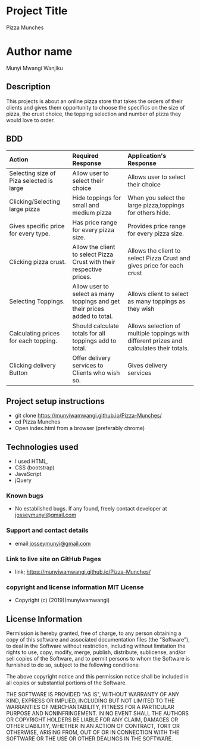 # Project Title
 Pizza Munches

# Author name
 Munyi Mwangi Wanjiku

## Description
This projects is about an online pizza store that takes the orders of their clients and gives them opportunity to choose the specifics on the size of pizza, the crust choice, the topping selection and number of pizza they would love to order.

## BDD

 | Action | Required Response | Application's Response |
 | :------- | :--------- | :-------- |
 | Selecting size of Piza selected is large | Allow user to select their choice | Allows user to select their choice |
 | Clicking/Selecting large pizza | Hide toppings for small and medium pizza | When you select the large pizza,toppings for others hide. |
 | Gives specific price for every type. | Has price range for every pizza size. | Provides price range for every pizza size. |
 | Clicking pizza crust. |  Allow the client to select Pizza Crust with their respective prices. | Allows the client to select Pizza Crust and gives price for each crust |
 | Selecting Toppings. | Allow user to select as many toppings and get their prices added to total. | Allows client to select as many toppings as they wish |
 | Calculating prices for each topping. | Should calculate totals for all toppings add to total. | Allows selection of multiple toppings with different prizes and calculates their totals. |
 | Clicking delivery Button | Offer delivery services to Clients who wish so. | Gives delivery services |


## Project setup instructions
* git clone <https://munyiwamwangi.github.io/Pizza-Munches/>
* cd Pizza Munches
* Open index.html from a browser (preferably chrome)

## Technologies used
* I used HTML,
* CSS (bootstrap)
* JavaScript
* jQuery

### Known bugs
 * No established bugs. If any found, freely contact developer at josseymunyi@gmail.com


### Support and contact details
 * email:josseymunyi@gmail.com

### Link to live site on GitHub Pages
  * link; <https://munyiwamwangi.github.io/Pizza-Munches/>

### copyright and license information MIT License

* Copyright (c) (2019)(munyiwamwangi)

## License Information

Permission is hereby granted, free of charge, to any person obtaining a copy of this software and associated documentation files (the "Software"), to deal in the Software without restriction, including without limitation the rights to use, copy, modify, merge, publish, distribute, sublicense, and/or sell copies of the Software, and to permit persons to whom the Software is furnished to do so, subject to the following conditions:

The above copyright notice and this permission notice shall be included in all copies or substantial portions of the Software.

THE SOFTWARE IS PROVIDED "AS IS", WITHOUT WARRANTY OF ANY KIND, EXPRESS OR IMPLIED, INCLUDING BUT NOT LIMITED TO THE WARRANTIES OF MERCHANTABILITY, FITNESS FOR A PARTICULAR PURPOSE AND NONINFRINGEMENT. IN NO EVENT SHALL THE AUTHORS OR COPYRIGHT HOLDERS BE LIABLE FOR ANY CLAIM, DAMAGES OR OTHER LIABILITY, WHETHER IN AN ACTION OF CONTRACT, TORT OR OTHERWISE, ARISING FROM, OUT OF OR IN CONNECTION WITH THE SOFTWARE OR THE USE OR OTHER DEALINGS IN THE SOFTWARE.
